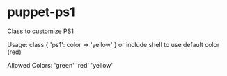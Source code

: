 puppet-ps1
==============

Class to customize PS1

Usage:
    class { 'ps1': 
      color => 'yellow'
    }
    or
    include shell to use default color (red)

Allowed Colors:
    'green'
    'red'
    'yellow'


